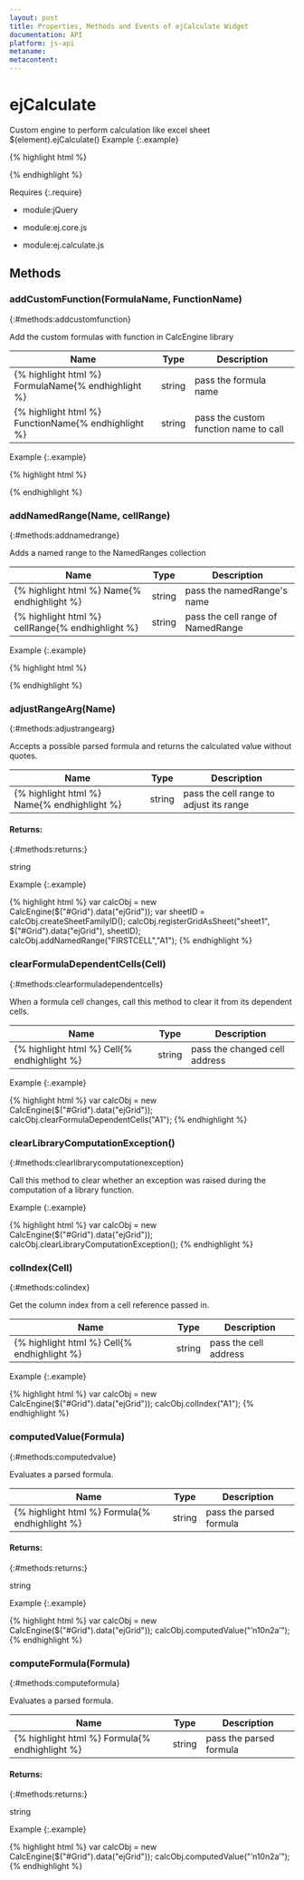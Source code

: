```yaml
---
layout: post
title: Properties, Methods and Events of ejCalculate Widget
documentation: API
platform: js-api
metaname: 
metacontent: 
---
```


# ejCalculate
<ts  isFrameWork="true" />

Custom engine to perform calculation like excel sheet
$(element).ejCalculate<span class="signature">()</span>
Example
{:.example}


{% highlight html %}
 
<script>
// Create calcEngine with grid data
var calcObj = new CalcEngine($("#Grid").data("ejGrid"));
</script>{% endhighlight %}







Requires
{:.require}




* module:jQuery


* module:ej.core.js


* module:ej.calculate.js




## Methods








### addCustomFunction<span class="signature">(FormulaName, FunctionName)</span>
{:#methods:addcustomfunction}








Add the custom formulas with function in CalcEngine library

<table class="params">
<thead>
<tr>
<th>Name</th>
<th>Type</th>
<th class="last">Description</th>
</tr>
</thead>
<tbody>
<tr>
<td class="name">{% highlight html %}
FormulaName{% endhighlight %}</td>
<td class="type"><span class="param-type">string</span></td>
<td class="description last">pass the formula name</td>
</tr>
<tr>
<td class="name">{% highlight html %}
FunctionName{% endhighlight %}</td>
<td class="type"><span class="param-type">string</span></td>
<td class="description last">pass the custom function name to call</td>
</tr>
</tbody>
</table>




Example
{:.example}


{% highlight html %}
 
<div id="Grid"></div> 
<script>
// Create Grid
$('#Grid').ejGrid({
    dataSource: window.gridData
});         
var calcObj = new CalcEngine($("#Grid").data("ejGrid"));
var sheetID = calcObj.createSheetFamilyID();
calcObj.registerGridAsSheet("sheet1", $("#Grid").data("ejGrid"), sheetID);
calcObj.addCustomFunction("ADD", "customAdd");
   customAdd = function (argsList) {
   var splitArgs = argsList.split(calcObj.getParseArgumentSeparator())
      var result = 0;
      for (var i in splitArgs) {
          var s1 = calcObj.getValueFromArg(splitArgs[i]);
          result = Number(result) + Number(s1);
      }
      return result;
   }
</script>{% endhighlight %}







### addNamedRange<span class="signature">(Name, cellRange)</span>
{:#methods:addnamedrange}








Adds a named range to the NamedRanges collection

<table class="params">
<thead>
<tr>
<th>Name</th>
<th>Type</th>
<th class="last">Description</th>
</tr>
</thead>
<tbody>
<tr>
<td class="name">{% highlight html %}
Name{% endhighlight %}</td>
<td class="type"><span class="param-type">string</span></td>
<td class="description last">pass the namedRange's name</td>
</tr>
<tr>
<td class="name">{% highlight html %}
cellRange{% endhighlight %}</td>
<td class="type"><span class="param-type">string</span></td>
<td class="description last">pass the cell range of NamedRange</td>
</tr>
</tbody>
</table>




Example
{:.example}


{% highlight html %}
<div id="Grid"></div> 
<script>
// Create Grid
$('#Grid').ejGrid({
    dataSource: window.gridData
});         
var calcObj = new CalcEngine($("#Grid").data("ejGrid"));
var sheetID = calcObj.createSheetFamilyID();
calcObj.registerGridAsSheet("sheet1", $("#Grid").data("ejGrid"), sheetID);
calcObj.addNamedRange("FIRSTCELL","A1");
</script>{% endhighlight %}







### adjustRangeArg<span class="signature">(Name)</span>
{:#methods:adjustrangearg}








Accepts a possible parsed formula and returns the calculated value without quotes.

<table class="params">
<thead>
<tr>
<th>Name</th>
<th>Type</th>
<th class="last">Description</th>
</tr>
</thead>
<tbody>
<tr>
<td class="name">{% highlight html %}
Name{% endhighlight %}</td>
<td class="type"><span class="param-type">string</span></td>
<td class="description last">pass the cell range to adjust its range</td>
</tr>
</tbody>
</table>




#### Returns:
{:#methods:returns:}

string


Example
{:.example}


{% highlight html %}
var calcObj = new CalcEngine($("#Grid").data("ejGrid"));
var sheetID = calcObj.createSheetFamilyID();
calcObj.registerGridAsSheet("sheet1", $("#Grid").data("ejGrid"), sheetID);
calcObj.addNamedRange("FIRSTCELL","A1");
</script>{% endhighlight %}







### clearFormulaDependentCells<span class="signature">(Cell)</span>
{:#methods:clearformuladependentcells}








When a formula cell changes, call this method to clear it from its dependent cells.

<table class="params">
<thead>
<tr>
<th>Name</th>
<th>Type</th>
<th class="last">Description</th>
</tr>
</thead>
<tbody>
<tr>
<td class="name">{% highlight html %}
Cell{% endhighlight %}</td>
<td class="type"><span class="param-type">string</span></td>
<td class="description last">pass the changed cell address</td>
</tr>
</tbody>
</table>




Example
{:.example}


{% highlight html %}
var calcObj = new CalcEngine($("#Grid").data("ejGrid"));
calcObj.clearFormulaDependentCells("A1");
</script>{% endhighlight %}







### clearLibraryComputationException<span class="signature">()</span>
{:#methods:clearlibrarycomputationexception}








Call this method to clear whether an exception was raised during the computation of a library function.





Example
{:.example}


{% highlight html %}
var calcObj = new CalcEngine($("#Grid").data("ejGrid"));
calcObj.clearLibraryComputationException();
</script>{% endhighlight %}







### colIndex<span class="signature">(Cell)</span>
{:#methods:colindex}








Get the column index from a cell reference passed in.

<table class="params">
<thead>
<tr>
<th>Name</th>
<th>Type</th>
<th class="last">Description</th>
</tr>
</thead>
<tbody>
<tr>
<td class="name">{% highlight html %}
Cell{% endhighlight %}</td>
<td class="type"><span class="param-type">string</span></td>
<td class="description last">pass the cell address</td>
</tr>
</tbody>
</table>




Example
{:.example}


{% highlight html %}
var calcObj = new CalcEngine($("#Grid").data("ejGrid"));
calcObj.colIndex("A1");
</script>{% endhighlight %}







### computedValue<span class="signature">(Formula)</span>
{:#methods:computedvalue}








Evaluates a parsed formula.

<table class="params">
<thead>
<tr>
<th>Name</th>
<th>Type</th>
<th class="last">Description</th>
</tr>
</thead>
<tbody>
<tr>
<td class="name">{% highlight html %}
Formula{% endhighlight %}</td>
<td class="type"><span class="param-type">string</span></td>
<td class="description last">pass the parsed formula</td>
</tr>
</tbody>
</table>




#### Returns:
{:#methods:returns:}

string


Example
{:.example}


{% highlight html %}
var calcObj = new CalcEngine($("#Grid").data("ejGrid"));
calcObj.computedValue("&rsquo;n10n2a&rsquo;");
</script>{% endhighlight %}







### computeFormula<span class="signature">(Formula)</span>
{:#methods:computeformula}








Evaluates a parsed formula.

<table class="params">
<thead>
<tr>
<th>Name</th>
<th>Type</th>
<th class="last">Description</th>
</tr>
</thead>
<tbody>
<tr>
<td class="name">{% highlight html %}
Formula{% endhighlight %}</td>
<td class="type"><span class="param-type">string</span></td>
<td class="description last">pass the parsed formula</td>
</tr>
</tbody>
</table>




#### Returns:
{:#methods:returns:}

string


Example
{:.example}


{% highlight html %}
var calcObj = new CalcEngine($("#Grid").data("ejGrid"));
calcObj.computedValue("&rsquo;n10n2a&rsquo;");
</script>{% endhighlight %}




